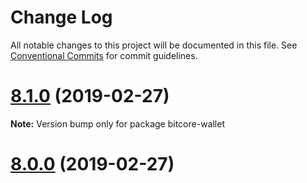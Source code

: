 # Change Log

All notable changes to this project will be documented in this file.
See [Conventional Commits](https://conventionalcommits.org) for commit guidelines.

# [8.1.0](https://github.com/bitpay/bitcore-wallet/compare/v5.0.0-beta.44...v8.1.0) (2019-02-27)

**Note:** Version bump only for package bitcore-wallet





# [8.0.0](https://github.com/bitpay/bitcore-wallet/compare/v5.0.0-beta.44...v8.0.0) (2019-02-27)
